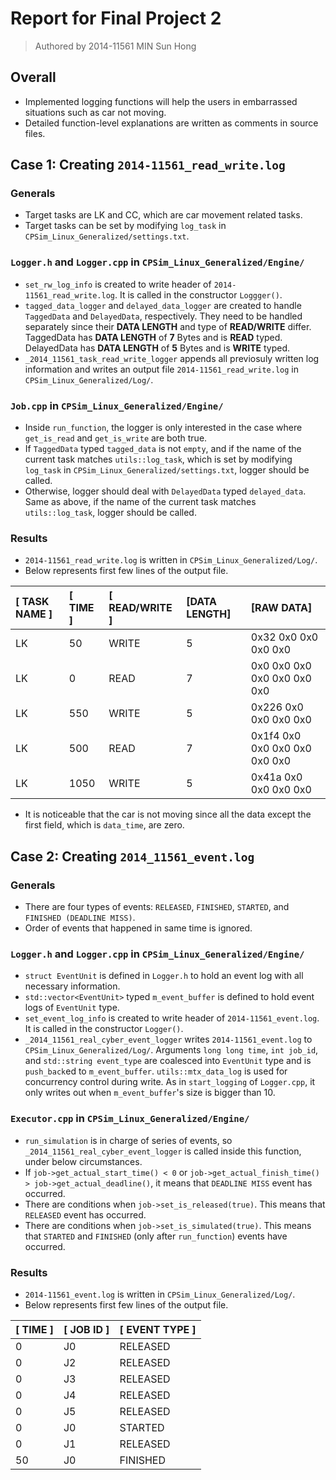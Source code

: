 # Report for Final Project 2
> Authored by 2014-11561 MIN Sun Hong

## Overall
* Implemented logging functions will help the users in embarrassed situations such as car not moving.
* Detailed function-level explanations are written as comments in source files.

## Case 1: Creating `2014-11561_read_write.log`

### Generals
* Target tasks are LK and CC, which are car movement related tasks.
* Target tasks can be set by modifying `log_task` in `CPSim_Linux_Generalized/settings.txt`.

### `Logger.h` and `Logger.cpp` in `CPSim_Linux_Generalized/Engine/`
* `set_rw_log_info` is created to write header of `2014-11561_read_write.log`. It is called in the constructor `Loggger()`.
* `tagged_data_logger` and `delayed_data_logger` are created to handle `TaggedData` and `DelayedData`, respectively. They need to be handled separately since their **DATA LENGTH** and type of **READ/WRITE** differ. TaggedData has **DATA LENGTH** of **7** Bytes and is **READ** typed. DelayedData has **DATA LENGTH** of **5** Bytes and is **WRITE** typed.
* `_2014_11561_task_read_write_logger` appends all previosuly written log information and writes an output file `2014-11561_read_write.log` in `CPSim_Linux_Generalized/Log/`.

### `Job.cpp` in `CPSim_Linux_Generalized/Engine/`
* Inside `run_function`, the logger is only  interested in the case where `get_is_read` and `get_is_write` are both true.
* If `TaggedData` typed `tagged_data` is not `empty`, and if the name of the current task matches `utils::log_task`, which is set by modifying `log_task` in `CPSim_Linux_Generalized/settings.txt`, logger should be called.
* Otherwise, logger should deal with `DelayedData` typed `delayed_data`. Same as above, if the name of the current task matches `utils::log_task`, logger should be called.

### Results
* `2014-11561_read_write.log` is written in `CPSim_Linux_Generalized/Log/`.
* Below represents first few lines of the output file.

| [ TASK NAME ] | [ TIME ] | [ READ/WRITE ] | [DATA LENGTH] | [RAW DATA] |
|:--- |:--- |:--- |:--- |:--- |
| LK | 50 | WRITE | 5 | 0x32 0x0 0x0 0x0 0x0 |
| LK | 0 | READ | 7 | 0x0 0x0 0x0 0x0 0x0 0x0 0x0 |
| LK | 550 | WRITE | 5 | 0x226 0x0 0x0 0x0 0x0 |
| LK | 500 | READ | 7 | 0x1f4 0x0 0x0 0x0 0x0 0x0 0x0 |
| LK | 1050 | WRITE | 5 | 0x41a 0x0 0x0 0x0 0x0 |

* It is noticeable that the car is not moving since all the data except the first field, which is `data_time`, are zero.

## Case 2: Creating `2014_11561_event.log`

### Generals
* There are four types of events: `RELEASED`, `FINISHED`, `STARTED`, and `FINISHED (DEADLINE MISS)`.
* Order of events that happened in same time is ignored.

### `Logger.h` and `Logger.cpp` in `CPSim_Linux_Generalized/Engine/`
* `struct EventUnit` is defined in `Logger.h` to hold an event log with all necessary information.
* `std::vector<EventUnit>` typed `m_event_buffer` is defined to hold event logs of `EventUnit` type.
* `set_event_log_info` is created to write header of `2014-11561_event.log`. It is called in the constructor `Logger()`.
* `_2014_11561_real_cyber_event_logger` writes `2014-11561_event.log` to `CPSim_Linux_Generalized/Log/`. Arguments `long long time`, `int job_id`, and `std::string event_type` are coalesced into `EventUnit` type and is `push_back`ed to `m_event_buffer`. `utils::mtx_data_log` is used for concurrency control during write. As in `start_logging` of `Logger.cpp`, it only writes out when `m_event_buffer`'s size is bigger than 10.

### `Executor.cpp` in `CPSim_Linux_Generalized/Engine/`
* `run_simulation` is in charge of series of events, so `_2014_11561_real_cyber_event_logger` is called inside this function, under below circumstances.
* If `job->get_actual_start_time() < 0` or `job->get_actual_finish_time() > job->get_actual_deadline()`, it means that `DEADLINE MISS` event has occurred.
* There are conditions when `job->set_is_released(true)`. This means that `RELEASED` event has occurred.
* There are conditions when `job->set_is_simulated(true)`. This means that `STARTED` and `FINISHED` (only after `run_function`) events have occurred.

### Results
* `2014-11561_event.log` is written in `CPSim_Linux_Generalized/Log/`.
* Below represents first few lines of the output file.

| [ TIME ] | [ JOB ID ] | [ EVENT TYPE ] |
|:--- |:--- |:---|
| 0 | J0 | RELEASED |
| 0 | J2 | RELEASED |
| 0 | J3 | RELEASED |
| 0 | J4 | RELEASED |
| 0 | J5 | RELEASED |
| 0 | J0 | STARTED |
| 0 | J1 | RELEASED |
| 50 | J0 | FINISHED |
